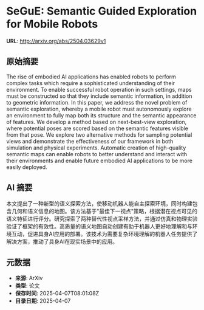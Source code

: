 # SeGuE: Semantic Guided Exploration for Mobile Robots

**URL**: http://arxiv.org/abs/2504.03629v1

## 原始摘要

The rise of embodied AI applications has enabled robots to perform complex
tasks which require a sophisticated understanding of their environment. To
enable successful robot operation in such settings, maps must be constructed so
that they include semantic information, in addition to geometric information.
In this paper, we address the novel problem of semantic exploration, whereby a
mobile robot must autonomously explore an environment to fully map both its
structure and the semantic appearance of features. We develop a method based on
next-best-view exploration, where potential poses are scored based on the
semantic features visible from that pose. We explore two alternative methods
for sampling potential views and demonstrate the effectiveness of our framework
in both simulation and physical experiments. Automatic creation of high-quality
semantic maps can enable robots to better understand and interact with their
environments and enable future embodied AI applications to be more easily
deployed.


## AI 摘要

本文提出了一种新型的语义探索方法，使移动机器人能自主探索环境，同时构建包含几何和语义信息的地图。该方法基于"最佳下一视点"策略，根据潜在视点可见的语义特征进行评分。研究探索了两种替代性视点采样方法，并通过仿真和物理实验验证了框架的有效性。高质量的语义地图自动创建有助于机器人更好地理解和与环境互动，促进具身AI应用的部署。该技术为需要复杂环境理解的机器人任务提供了解决方案，推动了具身AI在现实场景中的应用。

## 元数据

- **来源**: ArXiv
- **类型**: 论文
- **保存时间**: 2025-04-07T08:01:08Z
- **目录日期**: 2025-04-07
